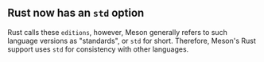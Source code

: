 ## Rust now has an `std` option

Rust calls these `editions`, however, Meson generally refers to such language
versions as "standards", or `std` for short.  Therefore, Meson's Rust support
uses `std` for consistency with other languages.
